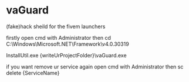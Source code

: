 # vaGuard
(fake)hack sheild for the fivem launchers

firstly open cmd with Administrator then
cd C:\Windows\Microsoft.NET\Framework\v4.0.30319

InstallUtil.exe {writeUrProjectFolder}\vaGuard.exe

if you want remove ur service again open cmd with Administrator then
sc delete {ServiceName}
